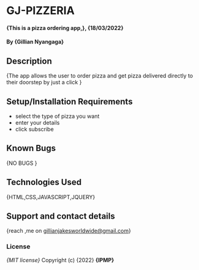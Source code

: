 # GJ-PIZZERIA
#### {This is a pizza ordering app,}, {18/03/2022}
#### By **{Gillian Nyangaga}**
## Description
{The app allows the user to order pizza and get pizza delivered directly to their doorstep by just a click }
## Setup/Installation Requirements
* select the type of pizza you want
* enter your details
* click subscribe

## Known Bugs
{NO BUGS }
## Technologies Used
{HTML,CSS,JAVASCRIPT,JQUERY}
## Support and contact details
{reach ,me on gillianjakesworldwide@gmail.com}
### License
*{MIT license}*
Copyright (c) {2022} **{IPMP}**
  
